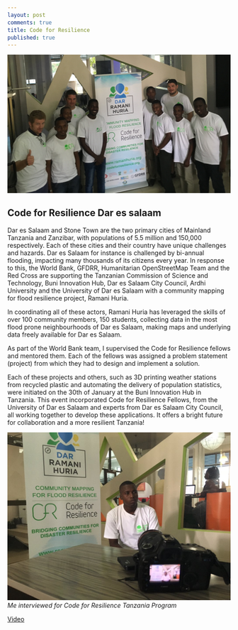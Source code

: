 ```yaml
---
layout: post
comments: true
title: Code for Resilience
published: true
---
```




![Code for Resilience Dar es salaam kickoff](https://raw.githubusercontent.com/samweli/jekyll-now/master/images/code-for-resilience.png)

## Code for Resilience Dar es salaam

Dar es Salaam and Stone Town are the two primary cities of Mainland Tanzania and Zanzibar, with populations of 5.5 million and 150,000 respectively. Each of these cities and their country have unique challenges and hazards. Dar es Salaam for instance is challenged by bi-annual flooding, impacting many thousands of its citizens every year. In response to this, the World Bank, GFDRR, Humanitarian OpenStreetMap Team and the Red Cross are supporting the Tanzanian Commission of Science and Technology, Buni Innovation Hub, Dar es Salaam City Council, Ardhi University and the University of Dar es Salaam with a community mapping for flood resilience project, Ramani Huria. 

In coordinating all of these actors, Ramani Huria has leveraged the skills of over 100 community members, 150 students, collecting data in the most flood prone neighbourhoods of Dar es Salaam, making maps and underlying data freely available for Dar es Salaam.

As part of the World Bank team, I supervised the Code for Resilience fellows and mentored them. Each of the fellows was assigned a problem statement (project)  from which they had to design and implement a solution.

Each of these projects and others, such as 3D printing weather stations from recycled plastic and automating the delivery of population statistics, were initiated on the 30th of January at the Buni Innovation Hub in Tanzania. This event incorporated Code for Resilience Fellows, from the University of Dar es Salaam and experts from Dar es Salaam City Council, all working together to develop these applications. It offers a bright future for collaboration and a more resilient Tanzania!

![Me interviewed for Code for Resilience Tanzania Program](https://raw.githubusercontent.com/samweli/jekyll-now/master/images/cfr_interview.jpg-large)
_Me interviewed for Code for Resilience Tanzania Program_

[Video](https://www.youtube.com/watch?v=KYnkZE9r0UQ&t=6s)


